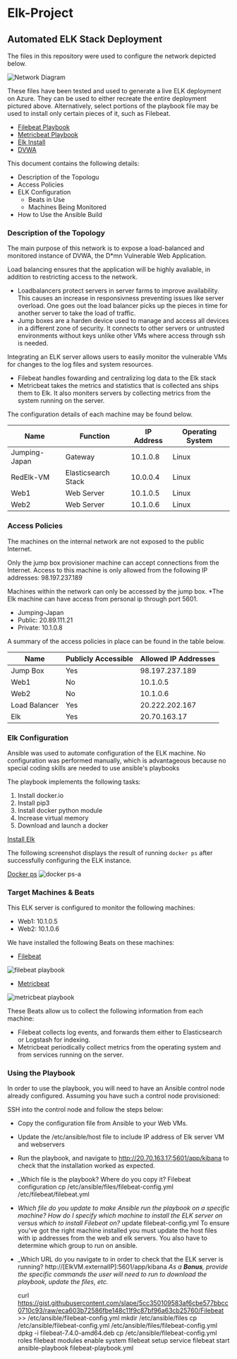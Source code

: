 # Elk-Project
## Automated ELK Stack Deployment

The files in this repository were used to configure the network depicted below.


![Network Diagram](https://user-images.githubusercontent.com/105833047/170414665-0a2031b6-9e7f-49d0-bd74-67d890e166c1.png)



These files have been tested and used to generate a live ELK deployment on Azure. They can be used to either recreate the entire deployment pictured above. Alternatively, select portions of the playbook file may be used to install only certain pieces of it, such as Filebeat.

- [Filebeat Playbook](https://github.com/AyindeB/Elk-Project/blob/main/ansible/Filebeat-playbook.yml)
- [Metricbeat Playbook](https://github.com/AyindeB/Elk-Project/blob/main/ansible/Metricbeat-playbook.yml)
- [Elk Install](https://github.com/AyindeB/Elk-Project/blob/main/ansible/Install-Elk.yml)
- [DVWA](https://github.com/AyindeB/Elk-Project/blob/main/ansible/dvwa)
  

This document contains the following details:
- Description of the Topologu
- Access Policies
- ELK Configuration
  - Beats in Use
  - Machines Being Monitored
- How to Use the Ansible Build


### Description of the Topology

The main purpose of this network is to expose a load-balanced and monitored instance of DVWA, the D*mn Vulnerable Web Application.

Load balancing ensures that the application will be highly avaliable, in addition to restricting access to the network.
- Loadbalancers protect servers in server farms to improve availability. This causes an increase in responsivness preventing issues like server overload. One goes out   the load balancer picks up the pieces in time for another server to take the load of traffic.  
- Jump boxes are a harden device used to manage and access all devices in a different zone of security. It connects to other servers or untrusted environments without   keys unlike other VMs where access through ssh is needed.

Integrating an ELK server allows users to easily monitor the vulnerable VMs for changes to the log files and system resources.
- Filebeat handles fowarding and centralizing log data to the Elk stack
- Metricbeat takes the metrics and statistics that is collected ans ships them to Elk. It also moniters servers by collecting metrics from the system running on the 
  server.

The configuration details of each machine may be found below.

| Name          | Function            | IP Address | Operating System |
|---------------|---------------------|------------|------------------|
| Jumping-Japan | Gateway             | 10.1.0.8   | Linux            |
| RedElk-VM     | Elasticsearch Stack | 10.0.0.4   | Linux            |
| Web1          | Web Server          | 10.1.0.5   | Linux            |
| Web2          | Web Server          | 10.1.0.6   | Linux            |

### Access Policies

The machines on the internal network are not exposed to the public Internet. 

Only the jump box provisioner machine can accept connections from the Internet. Access to this machine is only allowed from the following IP addresses:
98.197.237.189

Machines within the network can only be accessed by the jump box. *The Elk machine can have access from personal ip through port 5601. 
- Jumping-Japan
- Public: 20.89.111.21
- Private: 10.1.0.8

A summary of the access policies in place can be found in the table below.

| Name             | Publicly Accessible | Allowed IP Addresses |
|------------------|---------------------|----------------------|
| Jump Box         | Yes                 | 98.197.237.189       |
| Web1             | No                  | 10.1.0.5             |
| Web2             | No                  | 10.1.0.6             | 
| Load Balancer    | Yes                 | 20.222.202.167       |  
| Elk              | Yes                 | 20.70.163.17         |

### Elk Configuration

Ansible was used to automate configuration of the ELK machine. No configuration was performed manually, which is advantageous because no special coding skills are needed to use ansible's playbooks

The playbook implements the following tasks:
1. Install docker.io
2. Install pip3
3. Install docker python module
4. Increase virtual memory
5. Download and launch a docker

[Install Elk](https://github.com/AyindeB/Elk-Project/blob/main/ansible/Install-Elk.yml)


The following screenshot displays the result of running `docker ps` after successfully configuring the ELK instance.

[Docker ps](https://github.com/AyindeB/Elk-Project/blob/main/Images/docker%20ps-a.png)
![docker ps-a](https://user-images.githubusercontent.com/105833047/170404421-3269e9e0-a9a9-45e5-8d33-ba6d132d6d74.png)

### Target Machines & Beats
This ELK server is configured to monitor the following machines:
- Web1: 10.1.0.5
- Web2: 10.1.0.6

We have installed the following Beats on these machines:
- [Filebeat](https://github.com/AyindeB/Elk-Project/blob/main/Images/filebeat%20playbook.png)

![filebeat playbook](https://user-images.githubusercontent.com/105833047/170404805-2b099758-8425-4249-8b58-8a0e9455da14.png)

- [Metricbeat](https://github.com/AyindeB/Elk-Project/blob/main/Images/metricbeat%20playbook.png)

![metricbeat playbook](https://user-images.githubusercontent.com/105833047/170404840-7c1e892c-7b97-478f-8299-e9682d44ff25.png)



These Beats allow us to collect the following information from each machine:
- Filebeat collects log events, and forwards them either to Elasticsearch or Logstash for indexing.
- Metricbeat periodically collect metrics from the operating system and from services running on the server. 

### Using the Playbook
In order to use the playbook, you will need to have an Ansible control node already configured. Assuming you have such a control node provisioned: 

SSH into the control node and follow the steps below:
- Copy the configuration file from Ansible to your Web VMs.
- Update the /etc/ansible/host file to include IP address of Elk server VM and webservers
- Run the playbook, and navigate to http://20.70.163.17:5601/app/kibana to check that the installation worked as expected.


- _Which file is the playbook? Where do you copy it?
    Filebeat configuration
    cp /etc/ansible/files/filebeat-config.yml /etc/filebeat/filebeat.yml

- _Which file do you update to make Ansible run the playbook on a specific machine? How do I specify which machine to install the ELK server on versus which to install Filebeat on?_ 
    update filebeat-config.yml 
    To ensure you've got the right machine installed you must update the host files with ip addresses from the web and elk servers. You also have to determine which   group to run on ansible.
- _Which URL do you navigate to in order to check that the ELK server is running?
   http://[ElkVM.externalIP]:5601/app/kibana
_As a **Bonus**, provide the specific commands the user will need to run to download the playbook, update the files, etc._

  curl https://gist.githubusercontent.com/slape/5cc350109583af6cbe577bbcc0710c93/raw/eca603b72586fbe148c11f9c87bf96a63cb25760/Filebeat >> /etc/ansible/filebeat-config.yml
 mkdir /etc/ansible/files
 cp /etc/ansible/filebeat-config.yml /etc/ansible/files/filebeat-config.yml
 dpkg -i filebeat-7.4.0-amd64.deb
 cp /etc/ansible/filebeat-config.yml roles
 filebeat modules enable system
 filebeat setup 
 service filebeat start 
 ansible-playbook filebeat-playbook.yml
